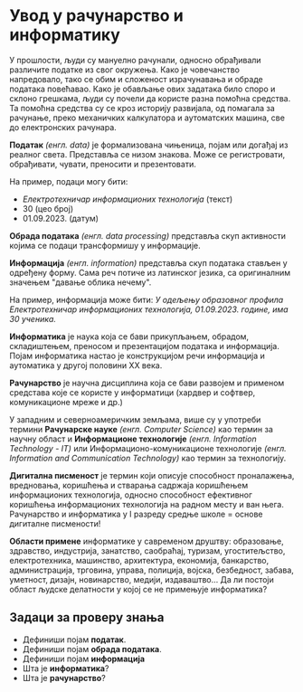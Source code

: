 # Увод у рачунарство и информатику

У прошлости, људи су мануелно рачунали, односно обрађивали различите податке из
свог окружења. Како је човечанство напредовало, тако се обим и сложеност
израчунавања и обраде података повећавао. Како је обављање ових задатака било
споро и склоно грешкама, људи су почели да користе разна помоћна средства. Та
помоћна средства су се кроз историју развијала, од помагала за рачунање, преко
механичких калкулатора и аутоматских машина, све до електронских рачунара.

**Податак** *(енгл. data)* је формализована чињеница, појам или догађај из
реалног света. Представља се низом знакова. Може се регистровати, обрађивати,
чувати, преносити и презентовати.

На пример, подаци могу бити:

- *Електротехничар информационих технологија* (текст)
- $30$ (цео број)
- $01.09.2023.$ (датум)

**Обрада података** *(енгл. data processing)* представља скуп активности којима
се подаци трансформишу у информације.

**Информација** *(енгл. information)* представља скуп података стављен у
одређену форму. Сама реч потиче из латинског језика, са оригиналним значењем
"давање облика нечему".

На пример, информација може бити: *У одељењу образовног профила Електротехничар
информационих технологија, 01.09.2023. године, има 30 ученика.*

**Информатика** је наука која се бави прикупљањем, обрадом, складиштењем,
преносом и презентацијом података и информација. Појам информатика настао је
конструкцијом речи информација и аутоматика у другој половини XX века.

**Рачунарство** је научна дисциплина која се бави развојем и применом средстава
које се користе у информатици (хардвер и софтвер, комуникационе мреже и др.)

У западним и северноамеричким земљама, више су у употреби термини
**Рачунарске науке** *(енгл. Computer Science)* као термин за научну област и
**Информационе технологије** *(енгл. Information Technology - IT)* или
Информационо-комуникационе технологије
*(енгл. Information and Communication Technology)* као термин за технологију.

**Дигитална писменост** је термин који описује способност проналажења,
вредновања, коришћења и стварања садржаја коришћењем информационих технологија,
односно способност ефективног коришћења информационих технологија на радном
месту и ван њега. Рачунарство и информатика у I разреду средње школе = основе
дигиталне писмености!

**Области примене** информатике у савременом друштву: образовање, здравство,
индустрија, занатство, саобраћај, туризам, угоститељство, електротехника,
машинство, архитектура, економија, банкарство, администрација, трговина,
управа, полиција, војска, безбедност, забава, уметност, дизајн, новинарство,
медији, издаваштво… Да ли постоји област људске делатности у којој се не
примењује информатика?

## Задаци за проверу знања

- Дефиниши појам **податак**.
- Дефиниши појам **обрада података**.
- Дефиниши појам **информација**
- Шта је **информатика**?
- Шта је **рачунарство**?
